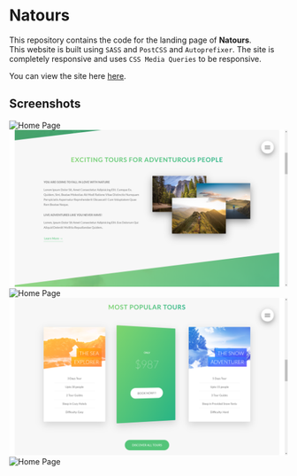 # Natours
This repository contains the code for the landing page of **Natours**.  
This website is built using `SASS` and `PostCSS` and `Autoprefixer`. The site is completely responsive and uses `CSS Media Queries` to be responsive.  

You can view the site here [here](https://varunguttikonda.github.io/Natours).  

## Screenshots
![Home Page](./screenshots/ss1.png)
![Home Page](./screenshots/ss2.png)
![Home Page](./screenshots/ss3.png)
![Home Page](./screenshots/ss4.png)
![Home Page](./screenshots/ss5.png)